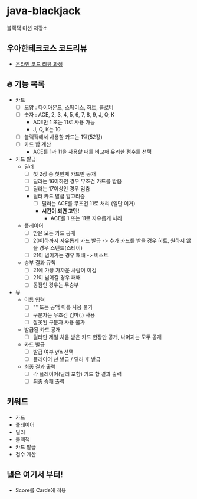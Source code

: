 # java-blackjack

블랙잭 미션 저장소

## 우아한테크코스 코드리뷰

- [온라인 코드 리뷰 과정](https://github.com/woowacourse/woowacourse-docs/blob/master/maincourse/README.md)

## 🔥 기능 목록

- 카드
  - [ ] 모양 : 다이아몬드, 스페이스, 하트, 클로버
  - [ ] 숫자 : ACE, 2, 3, 4, 5, 6, 7, 8, 9, J, Q, K
    - ACE만 1 또는 11로 사용 가능
    - J, Q, K는 10
  - [ ] 블랙잭에서 사용할 카드는 1덱(52장)
  - [ ] 카드 합 계산
    - ACE를 1과 11을 사용할 때를 비교해 유리한 점수를 선택
    
- 카드 발급
  - 딜러
    - [ ] 첫 2장 중 첫번째 카드만 공개
    - [ ] 딜러는 16이하인 경우 무조건 카드를 받음
    - [ ] 딜러는 17이상인 경우 멈춤
    - 딜러 카드 발급 알고리즘
      - [ ] 딜러는 ACE를 무조건 11로 처리 (일단 이거)
      - **시간이 되면 고민!**  
        - ACE를 1 또는 11로 자유롭게 처리
  - 플레이어
    - [ ] 받은 모든 카드 공개
    - [ ] 20이하까지 자유롭게 카드 발급 -> 추가 카드를 받을 경우 히트, 원하지 않을 경우 스텐드(스테이)
    - [ ] 21이 넘어가는 경우 패배 -> 버스트
  - 승부 결과 규칙
    - [ ] 21에 가장 가까운 사람이 이김
    - [ ] 21이 넘어갈 경우 패배
    - [ ] 동점인 경우는 무승부
    
- 뷰
  - 이름 입력
    - [ ] "" 또는 공백 이름 사용 불가
    - [ ] 구분자는 무조건 컴마(,) 사용
    - [ ] 잘못된 구분자 사용 불가
  - 발급된 카드 공개
    - [ ] 딜러만 제일 처음 받은 카드 한장만 공개, 나머지는 모두 공개
  - 카드 발급
    - [ ] 발급 여부 y/n 선택
    - [ ] 플레이어 선 발급 / 딜러 후 발급
  - 최종 결과 출력
    - [ ] 각 플레이어(딜러 포함) 카드 합 결과 출력
    - [ ] 최종 승패 출력
    
## 키워드
- 카드
- 플레이어
- 딜러
- 블랙잭
- 카드 발급
- 점수 계산


## 낼은 여기서 부터!
- Score를 Cards에 적용